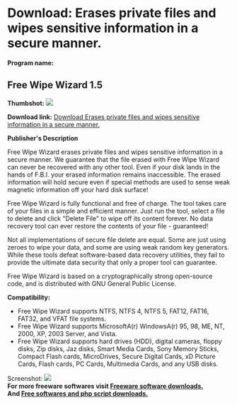 # Download: Erases private files and wipes sensitive information in a secure manner.

**Program name:**

## Free Wipe Wizard 1.5

  
**Thumbshot:** ![](http://www.freewarefiles.com/screenshot/freewipewizard_md.gif)   
  
**Download link:** [Download Erases private files and wipes sensitive information in a secure manner.](http://freesoftwares.boysofts.com/Free-Wipe-Wizard_program_39510.html)  
  


**Publisher's Description**  
  


Free Wipe Wizard erases private files and wipes sensitive information in a secure manner. We guarantee that the file erased with Free Wipe Wizard can never be recovered with any other tool. Even if your disk lands in the hands of F.B.I. your erased information remains inaccessible. The erased information will hold secure even if special methods are used to sense weak magnetic information off your hard disk surface! 

Free Wipe Wizard is fully functional and free of charge. The tool takes care of your files in a simple and efficient manner. Just run the tool, select a file to delete and click "Delete File" to wipe off its content forever. No data recovery tool can ever restore the contents of your file - guaranteed!

Not all implementations of secure file delete are equal. Some are just using zeroes to wipe your data, and some are using weak random key generators. While these tools defeat software-based data recovery utilities, they fail to provide the ultimate data security that only a proper tool can guarantee.

Free Wipe Wizard is based on a cryptographically strong open-source code, and is distributed with GNU General Public License.

**Compatibility:**

  * Free Wipe Wizard supports NTFS, NTFS 4, NTFS 5, FAT12, FAT16, FAT32, and VFAT file systems. 
  * Free Wipe Wizard supports MicrosoftA(r) WindowsA(r) 95, 98, ME, NT, 2000, XP, 2003 Server, and Vista. 
  * Free Wipe Wizard supports hard drives (HDD), digital cameras, floppy disks, Zip disks, Jaz disks, Smart Media Cards, Sony Memory Sticks, Compact Flash cards, MicroDrives, Secure Digital Cards, xD Picture Cards, Flash cards, PC Cards, Multimedia Cards, and any USB disks. 

  
  
Screenshot: ![](http://www.freewarefiles.com/screenshot/freewipewizard.gif)   
**For more freeware softwares visit [Freeware software downloads.](http://freesoftwares.boysofts.com/)**   
**And [Free softwares and php script downloads.](http://www.boysofts.com/)**
